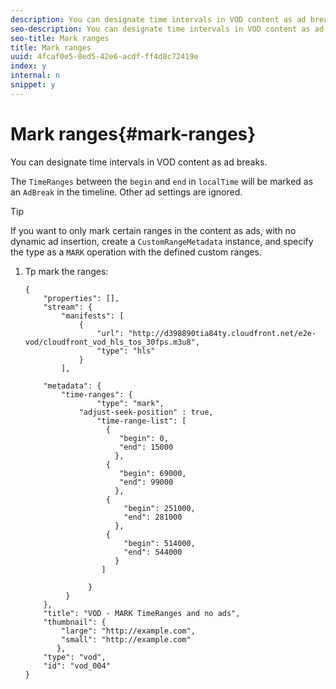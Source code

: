 ```yaml
---
description: You can designate time intervals in VOD content as ad breaks.
seo-description: You can designate time intervals in VOD content as ad breaks.
seo-title: Mark ranges
title: Mark ranges
uuid: 4fcaf0e5-8ed5-42e6-acdf-ff4d8c72419e
index: y
internal: n
snippet: y
---
```


# Mark ranges{#mark-ranges}

You can designate time intervals in VOD content as ad breaks.

The `TimeRanges` between the `begin` and `end` in `localTime` will be marked as an `AdBreak` in the timeline. Other ad settings are ignored.

>[!TIP]
>
>If you want to only mark certain ranges in the content as ads, with no dynamic ad insertion, create a `CustomRangeMetadata` instance, and specify the type as a `MARK` operation with the defined custom ranges.

1. Tp mark the ranges:

   ```
   {   
       "properties": [],
       "stream": {
           "manifests": [
               {
                   "url": "http://d398890tia84ty.cloudfront.net/e2e-vod/cloudfront_vod_hls_tos_30fps.m3u8",
                   "type": "hls"
               }
           ],
            
       "metadata": {
           "time-ranges": {
                   "type": "mark",
               "adjust-seek-position" : true,   
                   "time-range-list": [
                     {
                        "begin": 0,
                        "end": 15000
                       },
                     {
                        "begin": 69000,
                        "end": 99000
                       },
                     {
                         "begin": 251000,
                         "end": 281000
                       },
                     {
                         "begin": 514000,
                         "end": 544000
                       }
                    ]
    
                 }
            }           
       },   
       "title": "VOD - MARK TimeRanges and no ads",
       "thumbnail": {
           "large": "http://example.com",
           "small": "http://example.com"
          },
       "type": "vod",
       "id": "vod_004"
   }
   ```

